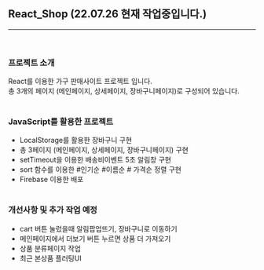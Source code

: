 ## React_Shop (22.07.26 현재 작업중입니다.)

---

<br />

### 프로젝트 소개

React를 이용한 가구 판매사이트 프로젝트 입니다.  
총 3개의 페이지 (메인페이지, 상세페이지, 장바구니페이지)로 구성되어 있습니다.
<br />
<br />

### JavaScript를 활용한 프로젝트

- LocalStorage를 활용한 장바구니 구현
- 총 3페이지 (메인페이지, 상세페이지, 장바구니페이지) 구현
- setTimeout을 이용한 배송비이벤트 5초 알림창 구현
- sort 함수를 이용한 #인기순 #이름순 # 가격순 정렬 구현
- Firebase 이용한 배포
  <br />
  <br />

### 개선사항 및 추가 작업 예정

- cart 버튼 눌렀을때 알림팝업뜨기, 장바구니로 이동하기
- 메인페이지에서 더보기 버튼 누르면 상품 더 가져오기
- 상품 분류페이지 작업
- 최근 본상품 플러팅UI
